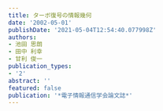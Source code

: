 ```yaml
---
title: ターボ復号の情報幾何
date: '2002-05-01'
publishDate: '2021-05-04T12:54:40.077998Z'
authors:
- 池田 思朗
- 田中 利幸
- 甘利 俊一
publication_types:
- '2'
abstract: ''
featured: false
publication: '*電子情報通信学会論文誌*'
---
```

